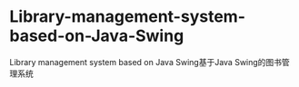 # Library-management-system-based-on-Java-Swing
Library management system based on Java Swing基于Java Swing的图书管理系统
